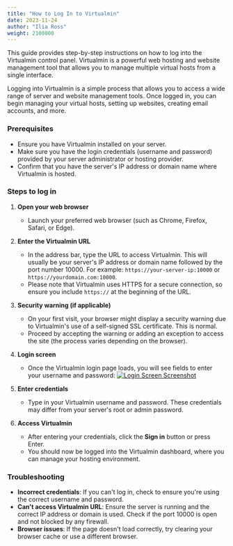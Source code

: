```yaml
---
title: "How to Log In to Virtualmin"
date: 2023-11-24
author: "Ilia Ross"
weight: 2100000
---
```


This guide provides step-by-step instructions on how to log into the Virtualmin control panel. Virtualmin is a powerful web hosting and website management tool that allows you to manage multiple virtual hosts from a single interface.

Logging into Virtualmin is a simple process that allows you to access a wide range of server and website management tools. Once logged in, you can begin managing your virtual hosts, setting up websites, creating email accounts, and more.

### Prerequisites

- Ensure you have Virtualmin installed on your server.
- Make sure you have the login credentials (username and password) provided by your server administrator or hosting provider.
- Confirm that you have the server's IP address or domain name where Virtualmin is hosted.

### Steps to log in

1. **Open your web browser**
   - Launch your preferred web browser (such as Chrome, Firefox, Safari, or Edge).

2. **Enter the Virtualmin URL**
   - In the address bar, type the URL to access Virtualmin. This will usually be your server's IP address or domain name followed by the port number 10000. For example: `https://your-server-ip:10000` or `https://yourdomain.com:10000`.
   - Please note that Virtualmin uses HTTPS for a secure connection, so ensure you include `https://` at the beginning of the URL.

3. **Security warning (if applicable)**
   - On your first visit, your browser might display a security warning due to Virtualmin's use of a self-signed SSL certificate. This is normal.
   - Proceed by accepting the warning or adding an exception to access the site (the process varies depending on the browser).

4. **Login screen**
   - Once the Virtualmin login page loads, you will see fields to enter your username and password:
    [![](/images/docs/screenshots/light/login.png "Login Screen Screenshot")](/images/docs/screenshots/light/login.png)

5. **Enter credentials**
   - Type in your Virtualmin username and password. These credentials may differ from your server's root or admin password.

6. **Access Virtualmin**
   - After entering your credentials, click the **Sign in** button or press Enter.
   - You should now be logged into the Virtualmin dashboard, where you can manage your hosting environment.

### Troubleshooting

- **Incorrect credentials**: If you can't log in, check to ensure you're using the correct username and password.
- **Can't access Virtualmin URL**: Ensure the server is running and the correct IP address or domain is used. Check if the port 10000 is open and not blocked by any firewall.
- **Browser issues**: If the page doesn't load correctly, try clearing your browser cache or use a different browser.
